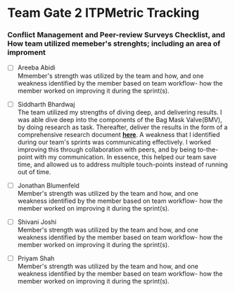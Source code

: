 # Team Gate 2 ITPMetric Tracking

### Conflict Management and Peer-review Surveys Checklist, and How team utilized memeber's strenghts; including an area of improment
* [ ] Areeba Abidi \
Mmember's strength was utilized by the team and how, and one weakness identified by the member based on team workflow- how the member worked on improving it during the sprint(s).

* [ ] Siddharth Bhardwaj \
 The team utilized my strengths of diving deep, and delivering results. I was able dive deep into the components of the Bag Mask Valve(BMV), by doing research as task. Thereafter, deliver the results in the form of a comprehensive research document ****[here](https://drive.google.com/file/d/1fbR2aad2eUqU_aILc2vjHCjWiD7Ffg1f/view?usp=sharing)****. A weakness that I identified during our team's sprints was communicating effectively. I worked improving this through collaboration with peers, and by being to-the-point with my communication. In essence, this helped our team save time, and allowed us to address multiple touch-points instead of running out of time.  

* [ ] Jonathan Blumenfeld \
Member's strength was utilized by the team and how, and one weakness identified by the member based on team workflow- how the member worked on improving it during the sprint(s).

* [ ] Shivani Joshi \
Member's strength was utilized by the team and how, and one weakness identified by the member based on team workflow- how the member worked on improving it during the sprint(s).

* [ ] Priyam Shah \
Member's strength was utilized by the team and how, and one weakness identified by the member based on team workflow- how the member worked on improving it during the sprint(s).
